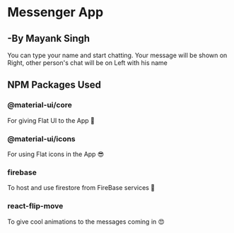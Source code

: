 # Messenger App 
## -By Mayank Singh

You can type your name and start chatting. 
Your message will be shown on Right, other person's chat will be on Left with his name

## NPM Packages Used

### @material-ui/core
For giving Flat UI to the App 🤘
### @material-ui/icons
For using Flat icons in the App 😎
### firebase
To host and use firestore from FireBase services 🚀
### react-flip-move
To give cool animations to the messages coming in 😍
